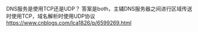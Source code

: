 DNS服务是使用TCP还是UDP？ 答案是both，主辅DNS服务器之间进行区域传送时使用TCP，域名解析时使用UDP协议  https://www.cnblogs.com/lca1826/p/6599269.html